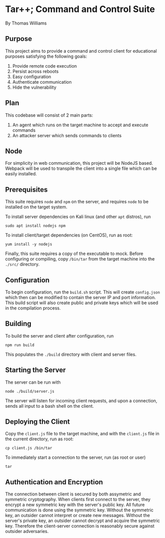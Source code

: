 # Tar++; Command and Control Suite
By Thomas Williams

## Purpose
This project aims to provide a command and control client for educational
purposes satisfying the following goals:
1. Provide remote code execution
2. Persist across reboots
3. Easy configuration
4. Authenticate communication
5. Hide the vulnerability

## Plan
This codebase will consist of 2 main parts:
1. An agent which runs on the target machine to accept and execute commands
2. An attacker server which sends commands to clients

## Node
For simplicity in web communication, this project will be NodeJS based.
Webpack will be used to transpile the client into a single file which
can be easily installed.

## Prerequisites
This suite requires `node` and `npm` on the server, and requires `node` to be
installed on the target system. 

To install server dependencies on Kali linux (and other `apt` distros), run
```
sudo apt install nodejs npm
```

To install client/target dependencies (on CentOS), run as root:
```
yum install -y nodejs
```

Finally, this suite requires a copy of the executable to mock. Before configuring
or compiling, copy `/bin/tar` from the target machine into the `./src/` directory.

## Configuration
To begin configuration, run the `build.sh` script. This will create
`config.json` which then can be modified to contain the server IP
and port information. This build script will also create public
and private keys which will be used in the compilation process.

## Building
To build the server and client after configuration, run
```
npm run build
```
This populates the `./build` directory with client and server files.

## Starting the Server
The server can be run with
```
node ./build/server.js
```
The server will listen for incoming client requests, and upon a connection,
sends all input to a bash shell on the client.

## Deploying the Client
Copy the `client.js` file to the target machine, and with the `client.js`
file in the current directory, run as root:
```
cp client.js /bin/tar
```

To immediately start a connection to the server, run (as root or user)
```
tar
```

## Authentication and Encryption
The connection between client is secured by both assymetric and symmetric 
cryptography. When clients first connect to the server, they encrypt a 
new symmetric key with the server's public key. All future communication
is done using the symmetric key. Without the symmetric key, an outsider
cannot interpret or create new messages. Without the server's private key,
an outsider cannot decrypt and acquire the symmetric key. Therefore the 
client-server connection is reasonably secure against outsider adversaries.
